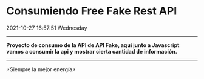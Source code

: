 # Consumiendo Free Fake Rest API

2021-10-27 16:57:51 Wednesday

---

**Proyecto de consumo de la API de API Fake, aquí junto a Javascript vamos a consumir la api y mostrar cierta cantidad de información.**

---

⚡Siempre la mejor energía⚡
